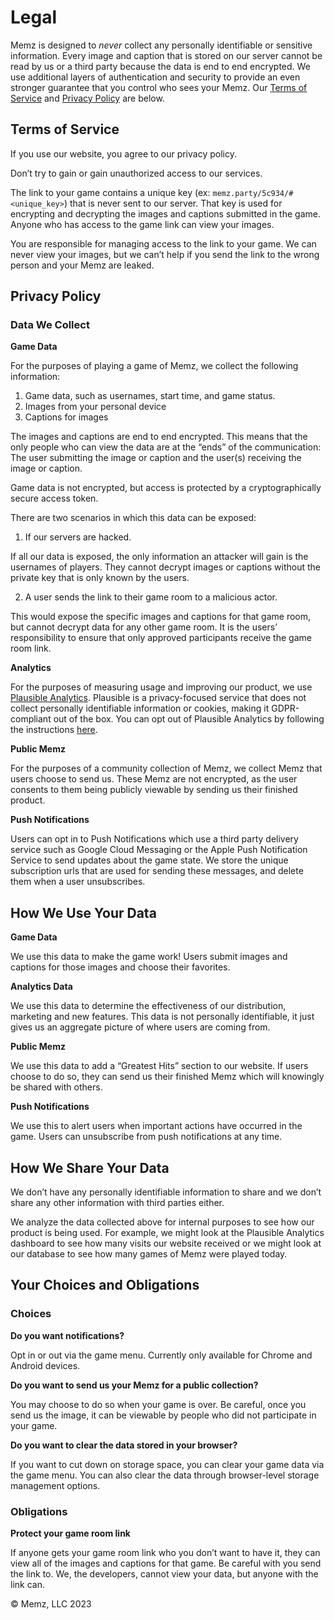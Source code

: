 # Legal

Memz is designed to _never_ collect any personally identifiable or sensitive information. Every image and caption that is stored on our server cannot be read by us or a third party because the data is end to end encrypted. We use additional layers of authentication and security to provide an even stronger guarantee that you control who sees your Memz. Our [Terms of Service](#terms-of-service) and [Privacy Policy](#privacy-policy) are below.

## Terms of Service

If you use our website, you agree to our privacy policy.

Don’t try to gain or gain unauthorized access to our services.

The link to your game contains a unique key (ex: `memz.party/5c934/#<unique_key>`) that is never sent to our server. That key is used for encrypting and decrypting the images and captions submitted in the game. Anyone who has access to the game link can view your images.

You are responsible for managing access to the link to your game. We can never view your images, but we can’t help if you send the link to the wrong person and your Memz are leaked.

## Privacy Policy

### Data We Collect

**Game Data**

For the purposes of playing a game of Memz, we collect the following information:

1. Game data, such as usernames, start time, and game status.
2. Images from your personal device
3. Captions for images

The images and captions are end to end encrypted. This means that the only people who can view the data are at the “ends” of the communication: The user submitting the image or caption and the user(s) receiving the image or caption.

Game data is not encrypted, but access is protected by a cryptographically secure access token.

There are two scenarios in which this data can be exposed:

1. If our servers are hacked.

If all our data is exposed, the only information an attacker will gain is the usernames of players. They cannot decrypt images or captions without the private key that is only known by the users.

2. A user sends the link to their game room to a malicious actor.

This would expose the specific images and captions for that game room, but cannot decrypt data for any other game room. It is the users’ responsibility to ensure that only approved participants receive the game room link.

**Analytics**

For the purposes of measuring usage and improving our product, we use [Plausible Analytics](https://plausible.io/privacy-focused-web-analytics). Plausible is a privacy-focused service that does not collect personally identifiable information or cookies, making it GDPR-compliant out of the box. You can opt out of Plausible Analytics by following the instructions [here](https://plausible.io/docs/excluding-localstorage#to-exclude-your-visits-from-being-counted).

**Public Memz**

For the purposes of a community collection of Memz, we collect Memz that users choose to send us. These Memz are not encrypted, as the user consents to them being publicly viewable by sending us their finished product.

**Push Notifications**

Users can opt in to Push Notifications which use a third party delivery service such as Google Cloud Messaging or the Apple Push Notification Service to send updates about the game state. We store the unique subscription urls that are used for sending these messages, and delete them when a user unsubscribes.

## How We Use Your Data

**Game Data**

We use this data to make the game work! Users submit images and captions for those images and choose their favorites.

**Analytics Data**

We use this data to determine the effectiveness of our distribution, marketing and new features. This data is not personally identifiable, it just gives us an aggregate picture of where users are coming from.

**Public Memz**

We use this data to add a “Greatest Hits” section to our website. If users choose to do so, they can send us their finished Memz which will knowingly be shared with others.

**Push Notifications**

We use this to alert users when important actions have occurred in the game. Users can unsubscribe from push notifications at any time.

## How We Share Your Data

We don’t have any personally identifiable information to share and we don’t share any other information with third parties either.

We analyze the data collected above for internal purposes to see how our product is being used. For example, we might look at the Plausible Analytics dashboard to see how many visits our website received or we might look at our database to see how many games of Memz were played today.

## Your Choices and Obligations

### Choices

**Do you want notifications?**

Opt in or out via the game menu. Currently only available for Chrome and Android devices.

**Do you want to send us your Memz for a public collection?**

You may choose to do so when your game is over. Be careful, once you send us the image, it can be viewable by people who did not participate in your game.

**Do you want to clear the data stored in your browser?**

If you want to cut down on storage space, you can clear your game data via the game menu. You can also clear the data through browser-level storage management options.

### Obligations

**Protect your game room link**

If anyone gets your game room link who you don’t want to have it, they can view all of the images and captions for that game. Be careful with you send the link to. We, the developers, cannot view your data, but anyone with the link can.

© Memz, LLC 2023
